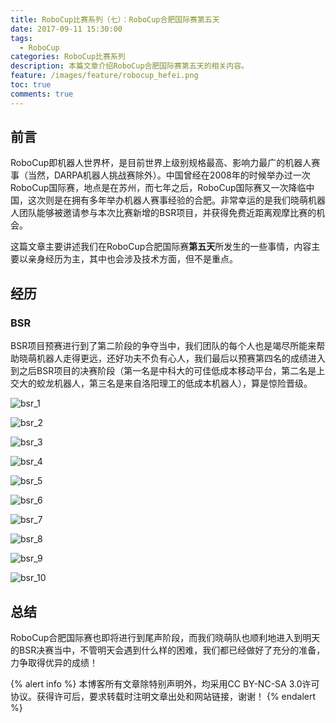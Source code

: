 ```yaml
---
title: RoboCup比赛系列（七）：RoboCup合肥国际赛第五天
date: 2017-09-11 15:30:00
tags:
  - RoboCup
categories: RoboCup比赛系列
description: 本篇文章介绍RoboCup合肥国际赛第五天的相关内容。
feature: /images/feature/robocup_hefei.png
toc: true
comments: true
---
```


## 前言

RoboCup即机器人世界杯，是目前世界上级别规格最高、影响力最广的机器人赛事（当然，DARPA机器人挑战赛除外）。中国曾经在2008年的时候举办过一次RoboCup国际赛，地点是在苏州，而七年之后，RoboCup国际赛又一次降临中国，这次则是在拥有多年举办机器人赛事经验的合肥。非常幸运的是我们晓萌机器人团队能够被邀请参与本次比赛新增的BSR项目，并获得免费近距离观摩比赛的机会。

这篇文章主要讲述我们在RoboCup合肥国际赛**第五天**所发生的一些事情，内容主要以亲身经历为主，其中也会涉及技术方面，但不是重点。

<!--more-->

## 经历

### BSR

BSR项目预赛进行到了第二阶段的争夺当中，我们团队的每个人也是竭尽所能来帮助晓萌机器人走得更远，还好功夫不负有心人，我们最后以预赛第四名的成绩进入到之后BSR项目的决赛阶段（第一名是中科大的可佳低成本移动平台，第二名是上交大的蛟龙机器人，第三名是来自洛阳理工的低成本机器人），算是惊险晋级。

![bsr_1](http://media.myyerrol.io/images/robocup/hefei/day_5/bsr/bsr_1.jpg)

![bsr_2](http://media.myyerrol.io/images/robocup/hefei/day_5/bsr/bsr_2.jpg)

![bsr_3](http://media.myyerrol.io/images/robocup/hefei/day_5/bsr/bsr_3.jpg)

![bsr_4](http://media.myyerrol.io/images/robocup/hefei/day_5/bsr/bsr_4.jpg)

![bsr_5](http://media.myyerrol.io/images/robocup/hefei/day_5/bsr/bsr_5.jpg)

![bsr_6](http://media.myyerrol.io/images/robocup/hefei/day_5/bsr/bsr_6.jpg)

![bsr_7](http://media.myyerrol.io/images/robocup/hefei/day_5/bsr/bsr_7.jpg)

![bsr_8](http://media.myyerrol.io/images/robocup/hefei/day_5/bsr/bsr_8.jpg)

![bsr_9](http://media.myyerrol.io/images/robocup/hefei/day_5/bsr/bsr_9.jpg)

![bsr_10](http://media.myyerrol.io/images/robocup/hefei/day_5/bsr/bsr_10.jpg)

## 总结

RoboCup合肥国际赛也即将进行到尾声阶段，而我们晓萌队也顺利地进入到明天的BSR决赛当中，不管明天会遇到什么样的困难，我们都已经做好了充分的准备，力争取得优异的成绩！

{% alert info %}
本博客所有文章除特别声明外，均采用CC BY-NC-SA 3.0许可协议。获得许可后，要求转载时注明文章出处和网站链接，谢谢！
{% endalert %}
